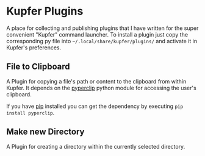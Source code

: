 Kupfer Plugins
==============

A place for collecting and publishing plugins that I have written for the super convenient "Kupfer" command launcher.
To install a plugin just copy the corresponding py file into `~/.local/share/kupfer/plugins/` and activate it in Kupfer's preferences.

File to Clipboard
-----------------

A Plugin for copying a file's path or content to the clipboard from within Kupfer.
It depends on the [pyperclip](http://coffeeghost.net/2010/10/09/pyperclip-a-cross-platform-clipboard-module-for-python/)
python module for accessing the user's clipboard.

If you have [pip](https://pip.pypa.io/en/latest/) installed you can get the dependency
by executing `pip install pyperclip`.

Make new Directory
------------------

A Plugin for creating a directory within the currently selected directory.
